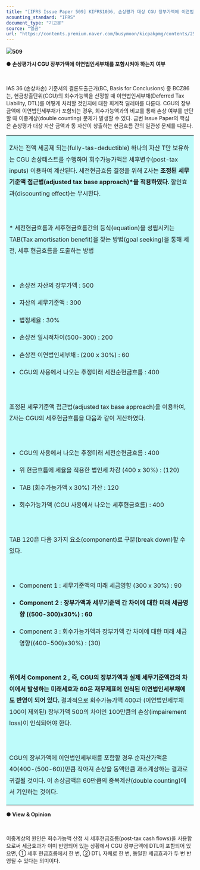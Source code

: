 ```yaml
---
title: "[IFRS Issue Paper 509] KIFRS1036, 손상평가 대상 CGU 장부가액에 이연법인세부채의 포함여부"
acounting_standard: "IFRS"
document_type: "기고문"
source: "엘곰"
url: "https://contents.premium.naver.com/busymoon/kicpakpmg/contents/250328164008191dx"
---
```

![](https://n2.news.naver.com/l.gif?type=content)**509**

**● 손상평가시 CGU 장부가액에 이연법인세부채를 포함시켜야 하는지 여부**

**​**

IAS 36 (손상차손) 기준서의 결론도출근거(BC, Basis for Conclusions) 중 BCZ86는, 현금창출단위(CGU)의 회수가능액을 산정할 때 이연법인세부채(Deferred Tax Liability, DTL)를 어떻게 처리할 것인지에 대한 회계적 딜레마를 다룬다. CGU의 장부금액에 이연법인세부채가 포함되는 경우, 회수가능액과의 비교를 통해 손상 여부를 판단할 때 이중계상(double counting) 문제가 발생할 수 있다. 금번 Issue Paper의 핵심은 손상평가 대상 자산 금액과 동 자산이 창출하는 현금흐름 간의 일관성 문제를 다룬다.

<table style=""><tbody><tr><td colspan="3" rowspan="1" style="width: 100.0%; height: 96.0px;  background-color: #bdfbfa;"><div><p style="line-height:1.9;"><span style="">Z사는 전액 세공제 되는(fully-tas-deductible) 하나의 자산 T만 보유하는 CGU 손상테스트를 수행하며 회수가능가액은 세후변수(post-tax inputs) 이용하여 계산된다. 세전현금흐름 결정을 위해 Z사는 </span><span style=""><b>조정된 세무기준액 접근법(adjusted tax base approach)*을 적용하였다. </b></span><span style="">할인효과(discounting effect)는 무시한다.</span></p><p style="line-height:1.9;"><span style="">​</span></p><p style="line-height:1.9;"><span style="">* 세전현금흐름과 세후현금흐름간의 등식(equation)을 성립시키는 TAB(Tax amortisation benefit)을 찾는 방법(goal seeking)을 통해 세전, 세후 현금흐름을 도출하는 방법</span></p><p style="line-height:1.9;"><span style="">​</span></p><ul><li><p style="line-height:1.9;"><span style="">손상전 자산의 장부가액 : 500</span></p></li><li><p style="line-height:1.9;"><span style="">자산의 세무기준액 : 300</span></p></li><li><p style="line-height:1.9;"><span style="">법정세율 : 30%</span></p></li><li><p style="line-height:1.9;"><span style="">손상전 일시적차이(500-300) : 200</span></p></li><li><p style="line-height:1.9;"><span style="">손상전 이연법인세부채 : (200 x 30%) : 60</span></p></li><li><p style="line-height:1.9;"><span style="">CGU의 사용에서 나오는 추정미래 세전순현금흐름 : 400</span></p></li></ul><p style="line-height:1.9;"><span style="">​</span></p><p style="line-height:1.9;"><span style="">조정된 세무기준액 접근법(adjusted tax base approach)을 이용하여, Z사는 CGU의 세후현금흐름을 다음과 같이 계산하였다.</span></p><p style="line-height:1.9;"><span style="">​</span></p><ul><li><p style="line-height:1.9;"><span style="">CGU의 사용에서 나오는 추정미래 세전순현금흐름 : 400</span></p></li><li><p style="line-height:1.9;"><span style="">위 현금흐름에 세율을 적용한 법인세 차감 (400 x 30%) : (120)</span></p></li><li><p style="line-height:1.9;"><span style="">TAB (회수가능가액 x 30%) 가산 : 120</span></p></li><li><p style="line-height:1.9;"><span style="">회수가능가액 (CGU 사용에서 나오는 세후현금흐름) : 400</span></p></li></ul><p style="line-height:1.9;"><span style="">​</span></p><p style="line-height:1.9;"><span style="">TAB 120은 다음 3가지 요소(component)로 구분(break down)할 수 있다.</span></p><p style="line-height:1.9;"><span style="">​</span></p><ul><li><p style="line-height:1.9;"><span style="">Component 1 : 세무기준액의 미래 세금영향 (300 x 30%) : 90</span></p></li><li><p style="line-height:1.9;"><span style=""><b>Component 2 : 장부가액과 세무기준액 간 차이에 대한 미래 세금영향 ((500-300)x30%) : 60</b></span><span style=""><b>​</b></span></p></li><li><p style="line-height:1.9;"><span style="">Component 3 : 회수가능가액과 장부가액 간 차이에 대한 미래 세금영향((400-500)x30%) : (30)</span></p></li></ul><p style="line-height:1.9;"><span style="">​</span></p><p style="line-height:1.9;"><span style=""><b>위에서 Component 2 , 즉, CGU의 장부가액과 실제 세무기준액간의 차이에서 발생하는 미래세효과 60은 재무제표에 인식된 이연법인세부채에도 반영이 되어 있다. </b></span><span style="">결과적으로 회수가능가액 400과 (이연법인세부채 100이 제외된) 장부가액 500의 차이인 100만큼의 손상(impairement loss)이 인식되어야 한다.</span></p><p style="line-height:1.9;"><span style="">​</span></p><p style="line-height:1.9;"><span style="">CGU의 장부가액에 이연법인세부채를 포함할 경우 순자산가액은 40(400-(500-60))만큼 작아져 손상을 동액만큼 과소계상하는 결과로 귀결될 것이다. 이 손상금액은 60만큼의 중복계산(double counting)에서 기인하는 것이다.</span></p></div></td></tr></tbody></table>

**● View & Opinion**

**​**

이중계상의 원인은 회수가능액 산정 시 세후현금흐름(post-tax cash flows)을 사용함으로써 세금효과가 이미 반영되어 있는 상황에서 CGU 장부금액에 DTL이 포함되어 있으면, ① 세후 현금흐름에서 한 번, ② DTL 자체로 한 번, 동일한 세금효과가 두 번 반영될 수 있다는 의미이다.

​
